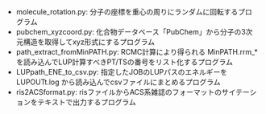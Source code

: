 - molecule_rotation.py: 分子の座標を重心の周りにランダムに回転するプログラム
- pubchem_xyzcoord.py:  化合物データベース「PubChem」から分子の3次元構造を取得してxyz形式にするプログラム
- path_extract_fromMinPATH.py: RCMC計算により得られる MinPATH.rrm_* を読み込んでLUP計算すべきPT/TSの番号をリスト化するプログラム
- LUPpath_ENE_to_csv.py: 指定したJOBのLUPパスのエネルギーを LUPOUTt.log から読み込んでcsvファイルにまとめるプログラム
- ris2ACSformat.py: risファイルからACS系雑誌のフォーマットのサイテーションをテキストで出力するプログラム
